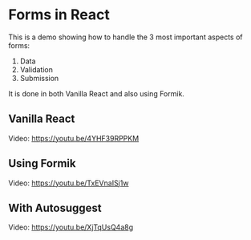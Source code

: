# Forms in React

This is a demo showing how to handle the 3 most important aspects of forms:

1. Data
2. Validation
3. Submission

It is done in both Vanilla React and also using Formik.

## Vanilla React

Video: https://youtu.be/4YHF39RPPKM

## Using Formik

Video: https://youtu.be/TxEVnaISj1w

## With Autosuggest

Video: https://youtu.be/XjTqUsQ4a8g

